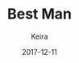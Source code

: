 ---
title: 'Best Man'
alt: 'Mysteries of the Arcana'
date: '2017-12-11'
author: 'Keira'
artist: 'Keira'
chapter: 'None'
filler: false
---